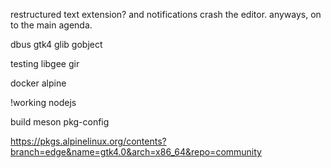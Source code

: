 restructured text extension? and notifications crash the editor.  anyways, on to the main agenda.



dbus
gtk4
glib
gobject



testing
libgee
gir

docker
alpine


!working 
nodejs


build
meson
pkg-config

https://pkgs.alpinelinux.org/contents?branch=edge&name=gtk4.0&arch=x86_64&repo=community
